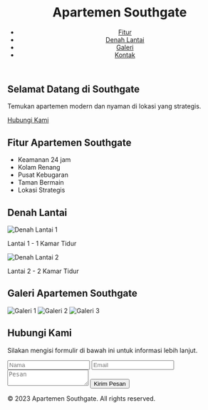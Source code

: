 <!DOCTYPE html>
<html>
<head>
  <title>Penjualan Apartemen Southgate</title>
  <link rel="stylesheet" type="text/css" href="style.css">
</head>
<body>
  <header>
    <h1>Apartemen Southgate</h1>
    <nav>
      <ul>
        <li><a href="#features">Fitur</a></li>
        <li><a href="#floor-plans">Denah Lantai</a></li>
        <li><a href="#gallery">Galeri</a></li>
        <li><a href="#contact">Kontak</a></li>
      </ul>
    </nav>
  </header>

  <section id="hero">
    <div class="hero-text">
      <h2>Selamat Datang di Southgate</h2>
      <p>Temukan apartemen modern dan nyaman di lokasi yang strategis.</p>
      <a href="#contact" class="btn">Hubungi Kami</a>
    </div>
  </section>

  <section id="features">
    <h2>Fitur Apartemen Southgate</h2>
    <ul>
      <li>Keamanan 24 jam</li>
      <li>Kolam Renang</li>
      <li>Pusat Kebugaran</li>
      <li>Taman Bermain</li>
      <li>Lokasi Strategis</li>
    </ul>
  </section>

  <section id="floor-plans">
    <h2>Denah Lantai</h2>
    <div class="floor-plan">
      <img src="floor-plan-1.jpg" alt="Denah Lantai 1">
      <p>Lantai 1 - 1 Kamar Tidur</p>
    </div>
    <div class="floor-plan">
      <img src="floor-plan-2.jpg" alt="Denah Lantai 2">
      <p>Lantai 2 - 2 Kamar Tidur</p>
    </div>
  </section>

  <section id="gallery">
    <h2>Galeri Apartemen Southgate</h2>
    <div class="image-gallery">
      <img src="gallery-image-1.jpg" alt="Galeri 1">
      <img src="gallery-image-2.jpg" alt="Galeri 2">
      <img src="gallery-image-3.jpg" alt="Galeri 3">
    </div>
  </section>

  <section id="contact">
    <h2>Hubungi Kami</h2>
    <p>Silakan mengisi formulir di bawah ini untuk informasi lebih lanjut.</p>
    <form>
      <input type="text" placeholder="Nama" required>
      <input type="email" placeholder="Email" required>
      <textarea placeholder="Pesan"></textarea>
      <button type="submit">Kirim Pesan</button>
    </form>
  </section>

  <footer>
    <p>&copy; 2023 Apartemen Southgate. All rights reserved.</p>
  </footer>
</body>
</html>
